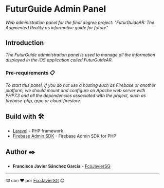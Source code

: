 # FuturGuide Admin Panel

_Web administration panel for the final degree project: "FuturGuideAR: The Augmented Reality as informative guide for future"_

## Introduction 

_The FuturGuide administration panel is used to manage all the information displayed in the iOS application called FuturGuideAR._


### Pre-requirements 📋

_To start this panel, if you do not use a hosting such as Firebase or another platform, we should mount and configure an Apache web server with PHP7.3 and all the dependencies associated with the project, such as firebase-php, grpc or cloud-firestore._

## Build with 🛠️

* [Laravel](https://laravel.com/docs/7.x) - PHP framework
* [Firebase Admin SDK](https://firebase-php.readthedocs.io/en/5.6.0/) - Firebase Admin SDK for PHP

## Author ✒️

* **Francisco Javier Sánchez García** - [FcoJavierSG](https://github.com/FcoJavierSG)

---
⌨️ con ❤️ por [FcoJavierSG](https://github.com/FcoJavierSG) 😊
